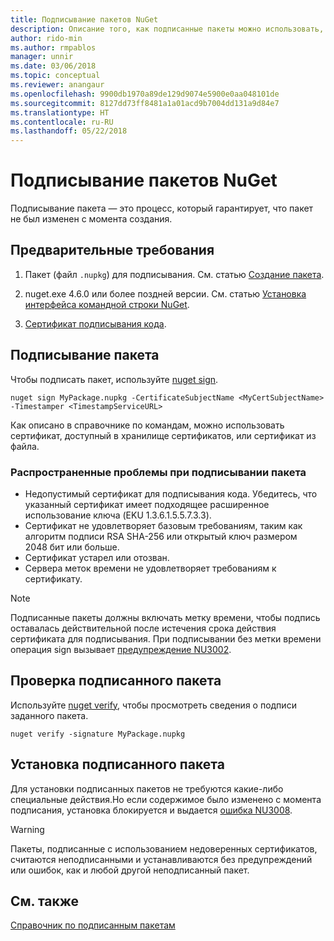 ```yaml
---
title: Подписывание пакетов NuGet
description: Описание того, как подписанные пакеты можно использовать, чтобы включить проверку целостности содержимого.
author: rido-min
ms.author: rmpablos
manager: unnir
ms.date: 03/06/2018
ms.topic: conceptual
ms.reviewer: anangaur
ms.openlocfilehash: 9900db1970a89de129d9074e5900e0aa048101de
ms.sourcegitcommit: 8127dd73ff8481a1a01acd9b7004dd131a9d84e7
ms.translationtype: HT
ms.contentlocale: ru-RU
ms.lasthandoff: 05/22/2018
---
```

# <a name="signing-nuget-packages"></a>Подписывание пакетов NuGet

Подписывание пакета — это процесс, который гарантирует, что пакет не был изменен с момента создания.

## <a name="prerequisites"></a>Предварительные требования

1. Пакет (файл `.nupkg`) для подписывания. См. статью [Создание пакета](creating-a-package.md).

1. nuget.exe 4.6.0 или более поздней версии. См. статью [Установка интерфейса командной строки NuGet](../install-nuget-client-tools.md#nugetexe-cli).

1. [Сертификат подписывания кода](../reference/signed-packages-reference.md#get-a-code-signing-certificate).

## <a name="sign-a-package"></a>Подписывание пакета

Чтобы подписать пакет, используйте [nuget sign](../tools/cli-ref-sign.md).

```cli
nuget sign MyPackage.nupkg -CertificateSubjectName <MyCertSubjectName> -Timestamper <TimestampServiceURL>
```

Как описано в справочнике по командам, можно использовать сертификат, доступный в хранилище сертификатов, или сертификат из файла.

### <a name="common-problems-when-signing-a-package"></a>Распространенные проблемы при подписывании пакета

- Недопустимый сертификат для подписывания кода. Убедитесь, что указанный сертификат имеет подходящее расширенное использование ключа (EKU 1.3.6.1.5.5.7.3.3).
- Сертификат не удовлетворяет базовым требованиям, таким как алгоритм подписи RSA SHA-256 или открытый ключ размером 2048 бит или больше.
- Сертификат устарел или отозван.
- Сервера меток времени не удовлетворяет требованиям к сертификату.

> [!Note]
> Подписанные пакеты должны включать метку времени, чтобы подпись оставалась действительной после истечения срока действия сертификата для подписывания. При подписывании без метки времени операция sign вызывает [предупреждение NU3002](../reference/Errors-and-Warnings.md#nu3002).

## <a name="verify-a-signed-package"></a>Проверка подписанного пакета

Используйте [nuget verify](../tools/cli-ref-verify.md), чтобы просмотреть сведения о подписи заданного пакета.

```cli
nuget verify -signature MyPackage.nupkg
```

## <a name="install-a-signed-package"></a>Установка подписанного пакета

Для установки подписанных пакетов не требуются какие-либо специальные действия.Но если содержимое было изменено с момента подписания, установка блокируется и выдается [ошибка NU3008](../reference/Errors-and-Warnings.md#nu3008).

> [!Warning]
> Пакеты, подписанные с использованием недоверенных сертификатов, считаются неподписанными и устанавливаются без предупреждений или ошибок, как и любой другой неподписанный пакет.

## <a name="see-also"></a>См. также

[Справочник по подписанным пакетам](../reference/Signed-Packages-Reference.md)
